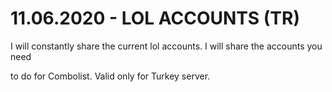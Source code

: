 # 11.06.2020 - LOL ACCOUNTS (TR)

I will constantly share the current lol accounts. I will share the accounts you need

to do for Combolist. Valid only for Turkey server.
